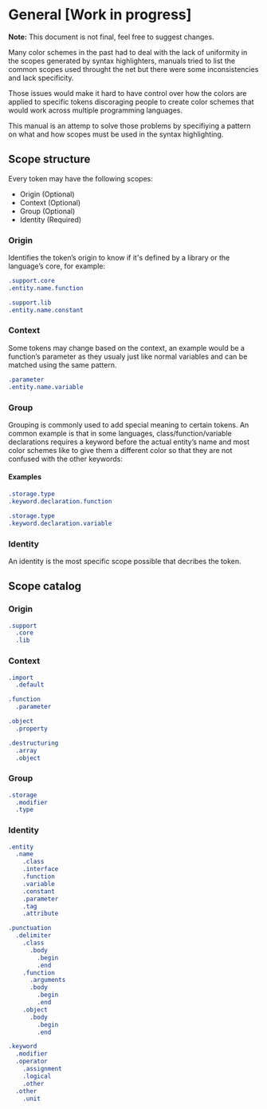 # General [Work in progress]

**Note:** This document is not final, feel free to suggest changes.

Many color schemes in the past had to deal with the lack of uniformity in the
scopes generated by syntax highlighters, manuals tried to list the common scopes
used throught the net but there were some inconsistencies and lack specificity.

Those issues would make it hard to have control over how the colors are applied
to specific tokens discoraging people to create color schemes that would work
across multiple programming languages.

This manual is an attemp to solve those problems by specifiying a pattern on what
and how scopes must be used in the syntax highlighting.

## Scope structure

Every token may have the following scopes:

* Origin (Optional)
* Context (Optional)
* Group (Optional)
* Identity (Required)

### Origin

Identifies the token’s origin to know if it's defined by a library or the
language’s core, for example:

```css
.support.core
.entity.name.function

.support.lib
.entity.name.constant
```

### Context

Some tokens may change based on the context, an example would be a function’s
parameter as they usualy just like normal variables and can be matched using
the same pattern.

```css
.parameter
.entity.name.variable
```

### Group

Grouping is commonly used to add special meaning to certain tokens. An common
example is that in some languages, class/function/variable declarations requires
a keyword before the actual entity’s name and most color schemes like to give
them a different color so that they are not confused with the other keywords:

#### Examples

```css
.storage.type
.keyword.declaration.function

.storage.type
.keyword.declaration.variable
```

### Identity

An identity is the most specific scope possible that decribes the token.

## Scope catalog

### Origin

```css
.support
  .core
  .lib
```

### Context

```css
.import
  .default

.function
  .parameter

.object
  .property

.destructuring
  .array
  .object
```

### Group

```css
.storage
  .modifier
  .type
```

### Identity

```css
.entity
  .name
    .class
    .interface
    .function
    .variable
    .constant
    .parameter
    .tag
    .attribute

.punctuation
  .delimiter
    .class
      .body
        .begin
        .end
    .function
      .arguments
      .body
        .begin
        .end
    .object
      .body
        .begin
        .end

.keyword
  .modifier
  .operator
    .assignment
    .logical
    .other
  .other
    .unit
```
